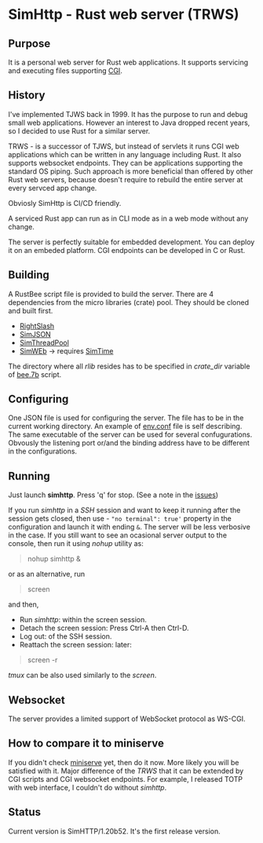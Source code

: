 # SimHttp - Rust web server (TRWS)
## Purpose
It is a personal web server for Rust web applications. It supports servicing and executing 
files supporting [CGI](https://www.rfc-editor.org/rfc/rfc3875).
## History
I've implemented TJWS back in 1999. It has the purpose to run and debug small web applications. 
However an interest to Java dropped recent years, so I decided to use Rust for a similar server.

TRWS - is a successor of TJWS, but instead of servlets it runs CGI web applications which can be written in
any language including Rust. It also supports websocket endpoints. They can be applications
supporting the standard OS piping. Such approach is more beneficial than offered by other
Rust web servers, because doesn't require to rebuild the entire server at every servced app change. 

Obviosly SimHttp is CI/CD friendly.

A serviced Rust app can run as in CLI mode as in a web mode without any change.

The server is perfectly suitable for embedded development. You can deploy it on an embeded platform. CGI endpoints can be
developed in C or Rust.

## Building
A RustBee script file is provided to build the server. There are 4 dependencies from the
micro libraries (crate) pool. They should be cloned and built first.
- [RightSlash](https://github.com/vernisaz/right_slash)
- [SimJSON](https://github.com/vernisaz/simjson)
- [SimThreadPool](https://github.com/vernisaz/simtpool)
- [SimWEb](https://github.com/vernisaz/simweb) -> requires [SimTime](https://github.com/vernisaz/simtime)

The directory where all *rlib* resides has to be specified in *crate_dir* variable of
[bee.7b](https://github.com/vernisaz/simhttp/blob/master/bee.7b) script.

## Configuring
One JSON file is used for configuring the server. The file has to be in the current working directory.
An example of [env.conf](https://github.com/vernisaz/simhttp/blob/master/env.conf) file is self describing.
The same executable of the server can be used for several confugurations. Obvously the listening port or/and the binding
address have to be different in the configurations.

## Running
Just launch **simhttp**. Press 'q' for stop. (See a note in the [issues](https://github.com/vernisaz/simhttp/blob/master/issues.md))

If you run _simhttp_ in a *SSH* session and want to keep it running after the session gets closed, then use -
`"no terminal": true'` property in the configuration and launch it with ending `&`. The server will be less verbosive in the case.
If you still want to see an ocasional server output to
the console, then run it using _nohup_ utility as:

> nohup simhttp &

or as an alternative, run

> screen

and then,

- Run _simhttp_: within the screen session.
- Detach the screen session: Press Ctrl-A then Ctrl-D.
- Log out: of the SSH session.
- Reattach the screen session: later:

> screen -r

*tmux* can be also used similarly to the _screen_.

## Websocket
The server provides a limited support of WebSocket protocol as WS-CGI.

## How to compare it to miniserve
If you didn't check [miniserve](https://github.com/svenstaro/miniserve/tree/master) yet, then do it now. More likely you will be satisfied with it.
 Major difference of the _TRWS_ that it can be extended by CGI scripts
and CGI websocket endpoints. For example, I released TOTP with web interface, I couldn't do without _simhttp_.

## Status
Current version is SimHTTP/1.20b52. It's the first release version.
